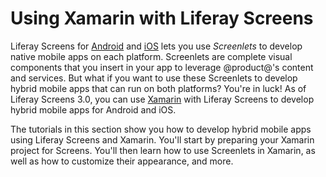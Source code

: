 # Using Xamarin with Liferay Screens [](id=using-xamarin-with-liferay-screens)

Liferay Screens for 
[Android](/develop/tutorials/-/knowledge_base/7-0/android-apps-with-liferay-screens) 
and 
[iOS](/develop/tutorials/-/knowledge_base/7-0/ios-apps-with-liferay-screens) 
lets you use *Screenlets* to develop native mobile apps on each platform. 
Screenlets are complete visual components that you insert in your app to 
leverage @product@'s content and services. But what if you want to use these 
Screenlets to develop hybrid mobile apps that can run on both platforms? You're 
in luck! As of Liferay Screens 3.0, you can use 
[Xamarin](https://www.xamarin.com/) 
with Liferay Screens to develop hybrid mobile apps for Android and iOS. 

The tutorials in this section show you how to develop hybrid mobile apps using 
Liferay Screens and Xamarin. You'll start by preparing your Xamarin project for 
Screens. You'll then learn how to use Screenlets in Xamarin, as well as how to 
customize their appearance, and more. 

